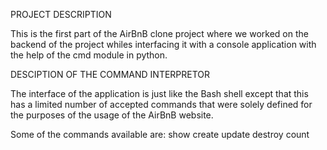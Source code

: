 PROJECT DESCRIPTION

This is the first part of the AirBnB clone project where we worked on the backend of the project whiles interfacing it with a console application with the help of the cmd module in python.

DESCIPTION OF THE COMMAND INTERPRETOR

The interface of the application is just like the Bash shell except that this has a limited number of accepted commands that were solely defined for the purposes of the usage of the AirBnB website.

Some of the commands available are:
 show
 create
 update
 destroy
 count

